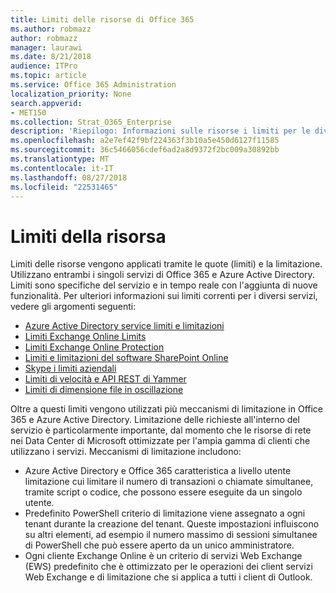 ```yaml
---
title: Limiti delle risorse di Office 365
ms.author: robmazz
author: robmazz
manager: laurawi
ms.date: 8/21/2018
audience: ITPro
ms.topic: article
ms.service: Office 365 Administration
localization_priority: None
search.appverid:
- MET150
ms.collection: Strat_O365_Enterprise
description: 'Riepilogo: Informazioni sulle risorse i limiti per le diverse applicazioni in Office 365.'
ms.openlocfilehash: a2e7ef42f9bf224363f3b10a5e450d6127f11585
ms.sourcegitcommit: 36c5466056cdef6ad2a8d9372f2bc009a30892bb
ms.translationtype: MT
ms.contentlocale: it-IT
ms.lasthandoff: 08/27/2018
ms.locfileid: "22531465"
---
```

# <a name="resource-limits"></a>Limiti della risorsa

Limiti delle risorse vengono applicati tramite le quote (limiti) e la limitazione. Utilizzano entrambi i singoli servizi di Office 365 e Azure Active Directory. Limiti sono specifiche del servizio e in tempo reale con l'aggiunta di nuove funzionalità. Per ulteriori informazioni sui limiti correnti per i diversi servizi, vedere gli argomenti seguenti:
- [Azure Active Directory service limiti e limitazioni](https://msdn.microsoft.com/en-us/library/azure/dn764971.aspx)
- [Limiti Exchange Online Limits](https://technet.microsoft.com/en-us/library/exchange-online-limits.aspx)
- [Limiti Exchange Online Protection](https://technet.microsoft.com/en-us/library/exchange-online-protection-limits.aspx)
- [Limiti e limitazioni del software SharePoint Online](https://support.office.com/article/SharePoint-Online-software-boundaries-and-limits-8F34FF47-B749-408B-ABC0-B605E1F6D498)
- [Skype i limiti aziendali](https://technet.microsoft.com/en-us/library/skype-for-business-online-limits.aspx)
- [Limiti di velocità e API REST di Yammer](https://developer.yammer.com/docs/rest-api-rate-limits)
- [Limiti di dimensione file in oscillazione](https://support.office.com/article/File-size-limits-in-Sway-4db21bc6-b42b-499f-9272-66e089db109f)

Oltre a questi limiti vengono utilizzati più meccanismi di limitazione in Office 365 e Azure Active Directory. Limitazione delle richieste all'interno del servizio è particolarmente importante, dal momento che le risorse di rete nei Data Center di Microsoft ottimizzate per l'ampia gamma di clienti che utilizzano i servizi. Meccanismi di limitazione includono:
- Azure Active Directory e Office 365 caratteristica a livello utente limitazione cui limitare il numero di transazioni o chiamate simultanee, tramite script o codice, che possono essere eseguite da un singolo utente.
- Predefinito PowerShell criterio di limitazione viene assegnato a ogni tenant durante la creazione del tenant. Queste impostazioni influiscono su altri elementi, ad esempio il numero massimo di sessioni simultanee di PowerShell che può essere aperto da un unico amministratore.
- Ogni cliente Exchange Online è un criterio di servizi Web Exchange (EWS) predefinito che è ottimizzato per le operazioni dei client servizi Web Exchange e di limitazione che si applica a tutti i client di Outlook.
